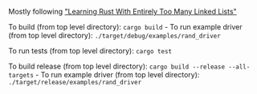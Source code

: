Mostly following ["Learning Rust With Entirely Too Many Linked Lists"](https://rust-unofficial.github.io/too-many-lists/index.html)

To build (from top level directory): `cargo build`
    - To run example driver (from top level directory): `./target/debug/examples/rand_driver`

To run tests (from top level directory): `cargo test`

To build release (from top level directory): `cargo build --release --all-targets`
    - To run example driver (from top level directory): `./target/release/examples/rand_driver`
